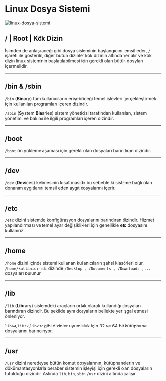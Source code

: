 # Linux Dosya Sistemi

![linux-dosya-sistemi](https://github.com/kaaneeksi/Linux-Dosya-Sistemi-Hiyerarsisi/blob/main/linux-dosya-sistemi.png?raw=true)

## / | Root | Kök Dizin

İsimden de anlaşılaceği gibi dosya sisteminin başlangıcını temsil eder, `/` işareti ile gösterilir, diğer bütün dizinler kök dizinin altında yer alır ve  kök dizin linux sisteminin başlatılabilmesi için gerekli olan bütün dosyları içermelidir.

---

## /bin & /sbin
`/bin`  (**Bin**ary) tüm kullanıcıların erişebiliceği temel işlevleri gerçekleştirmek için kullanılan programları içeren dizindir.

`/sbin`  (**S**ystem **Bin**aries) sistem yöneticisi tarafından kullanılan, sistem yönetimi ve bakımı ile ilgili programları içeren dizindir.

---

## /boot

`/boot` ön yükleme aşaması için gerekli olan dosyaları barındıran dizindir.

---

## /dev

`/dev` (**Dev**ices) kelimesinin kısaltmasıdır bu sebeble ki sisteme bağlı olan donanım aygıtlarını temsil eden aygıt dosyalarını içerir.

---

## /etc

`/etc` dizini sistemde konfigürasyon dosyalarını barındıran dizindir. Hizmet yapılandırması ve temel ayar değişiklikleri için genellikle **etc** dosyasını kullanırız.

---

## /home

 `/home` dizini içinde sistemi kullanan kullanıcıların şahsi klasörleri olur. `/home/kullanıcı-adı` dizinde `/Desktop , /Documents , /Downloads ,...` dosyaları bulunur. 

 ---

 ## /lib

 `/lib` (**Lib**rary) sistemdeki araçların ortak olarak kullandığı dosyaları barındıran dizindir. Bu şekilde aynı dosyaların bellekte yer işgal etmesi önleniyor. 
 
 `lib64`,`lib32`,`libx32` gibi dizinler uyumluluk için 32 ve 64 bit kütüphane dosyalarını barındırıyor.

 ---

 ## /usr

 `/usr` dizini neredeyse bütün komut dosyalarının, kütüphanelerin ve dökümantasyonlarla beraber sistemin işleyişi için gerekli olan dosyaların tutulduğu dizindir. Aslında `lib,bin,sbin` `/usr` dizini altında çalışır
